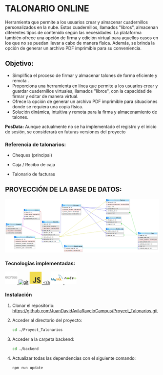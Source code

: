 # **TALONARIO ONLINE**

Herramienta que permite a los usuarios crear y almacenar cuadernillos personalizados en la nube. Estos cuadernillos, llamados "libros", almacenan diferentes tipos de contenido según las necesidades. La plataforma también ofrece una opción de firma y edición virtual para aquellos casos en los que no se puedan llevar a cabo de manera física. Además, se brinda la opción de generar un archivo PDF imprimible para su conveniencia.

## **Objetivo**: 

- Simplifica el proceso de firmar y almacenar talones de forma eficiente y remota . 
- Proporciona una herramienta en línea que permite a los usuarios crear y guardar cuadernillos virtuales, llamados "libros", con la capacidad de firmar y editar de manera virtual. 
- Ofrece la opción de generar un archivo PDF imprimible para situaciones donde se requiera una copia física. 
- Solución dinámica, intuitiva y remota para la firma y almacenamiento de talones.

**PosData:** Aunque actualmente no se ha implementado el registro y el inicio de sesión, se considerará en futuras versiones del proyecto

### **Referencia de talonarios:**

- Cheques (principal)

- Caja / Recibo de caja 

- Talonario de facturas




## **PROYECCIÓN DE LA BASE DE DATOS:**

![image-20230714151437987](./assets/img/README/diagrama.png)



### Tecnologías implementadas:

<a href="https://expressjs.com" target="_blank" rel="noreferrer"> <img src="https://raw.githubusercontent.com/devicons/devicon/master/icons/express/express-original-wordmark.svg" alt="express" width="40" height="40"/></a><a href="https://git-scm.com/" target="_blank" rel="noreferrer"> <img src="https://www.vectorlogo.zone/logos/git-scm/git-scm-icon.svg" alt="git" width="40" height="40"/></a>  <a href="https://developer.mozilla.org/en-US/docs/Web/JavaScript" target="_blank" rel="noreferrer"> <img src="https://raw.githubusercontent.com/devicons/devicon/master/icons/javascript/javascript-original.svg" alt="javascript" width="40" height="40"/> </a</a> <a href="https://www.mysql.com/" target="_blank" rel="noreferrer"> <img src="https://raw.githubusercontent.com/devicons/devicon/master/icons/mysql/mysql-original-wordmark.svg" alt="mysql" width="40" height="40"/> </a><a href="https://nodejs.org" target="_blank" rel="noreferrer"> <img src="https://raw.githubusercontent.com/devicons/devicon/master/icons/nodejs/nodejs-original-wordmark.svg" alt="nodejs" width="40" height="40"/> </a>

### Instalación

1. Clonar el repositorio: https://github.com/JuanDavidAvilaRaveloCampus/Proyect_Talonarios.git

2. Acceder al directorio del proyecto:

   ```bash
   cd ./Proyect_Talonarios
   ```

3. Acceder a la carpeta backend: 

   ```bash
   cd ./backend
   ```

4. Actualizar todas las dependencias con el siguiente comando:
   ```bash	
   npm run update
   ```

   

## 